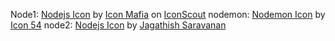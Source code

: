 Node1: <a href="https://iconscout.com/icons/nodejs" target="_blank">Nodejs Icon</a> by <a href="https://iconscout.com/contributors/icon-mafia">Icon Mafia</a> on <a href="https://iconscout.com">IconScout</a>
nodemon: <a href="https://iconscout.com/icons/nodemon" target="_blank">Nodemon Icon</a> by <a href="https://iconscout.com/contributors/icon-54" target="_blank">Icon 54</a>
node2: <a href="https://iconscout.com/icons/nodejs" target="_blank">Nodejs Icon</a> by <a href="https://iconscout.com/contributors/jagathish" target="_blank">Jagathish Saravanan</a>